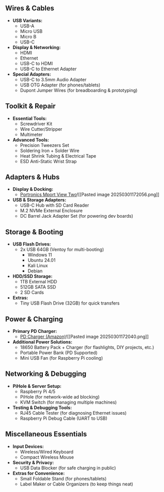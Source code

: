 ## **Wires & Cables**

- **USB Variants:**
    - USB-A
    - Micro USB
    - Micro B
    - USB-C
- **Display & Networking:**
    - HDMI
    - Ethernet
    - USB-C to HDMI
    - USB-C to Ethernet Adapter
- **Special Adapters:**
    - USB-C to 3.5mm Audio Adapter
    - USB OTG Adapter (for phones/tablets)
    - Dupont Jumper Wires (for breadboarding & prototyping)

## **Toolkit & Repair**

- **Essential Tools:**
    - Screwdriver Kit
    - Wire Cutter/Stripper
    - Multimeter
- **Advanced Tools:**
    - Precision Tweezers Set
    - Soldering Iron + Solder Wire
    - Heat Shrink Tubing & Electrical Tape
    - ESD Anti-Static Wrist Strap

## **Adapters & Hubs**

- **Display & Docking:**
    - [Portronics Mport View Two](https://www.portronics.com/products/mport-view-two?_pos=1&_sid=74db764f2&_ss=r)![[Pasted image 20250301172056.png]]
- **USB & Storage Adapters:**
    - USB-C Hub with SD Card Reader
    - M.2 NVMe External Enclosure
    - DC Barrel Jack Adapter Set (for powering dev boards)

## **Storage & Booting**

- **USB Flash Drives:**
    - 2x USB 64GB (Ventoy for multi-booting)
        - Windows 11
        - Ubuntu 24.01
        - Kali Linux
        - Debian
- **HDD/SSD Storage:**
    - 1TB External HDD
    - 512GB SATA SSD
    - 2 SD Cards
- **Extras:**
    - Tiny USB Flash Drive (32GB) for quick transfers

## **Power & Charging**

- **Primary PD Charger:**
    - [PD Charger (Amazon)](https://amzn.in/d/gq5M77N)![[Pasted image 20250301172040.png]]
- **Additional Power Solutions:**
    - 18650 Battery Pack + Charger (for flashlights, DIY projects, etc.)
    - Portable Power Bank (PD Supported)
    - Mini USB Fan (for Raspberry Pi cooling)

## **Networking & Debugging**

- **PiHole & Server Setup:**
    - Raspberry Pi 4/5
    - PiHole (for network-wide ad blocking)
    - KVM Switch (for managing multiple machines)
- **Testing & Debugging Tools:**
    - RJ45 Cable Tester (for diagnosing Ethernet issues)
    - Raspberry Pi Debug Cable (UART to USB)

## **Miscellaneous Essentials**

- **Input Devices:**
    - Wireless/Wired Keyboard
    - Compact Wireless Mouse
- **Security & Privacy:**
    - USB Data Blocker (for safe charging in public)
- **Extras for Convenience:**
    - Small Foldable Stand (for phones/tablets)
    - Label Maker or Cable Organizers (to keep things neat)
